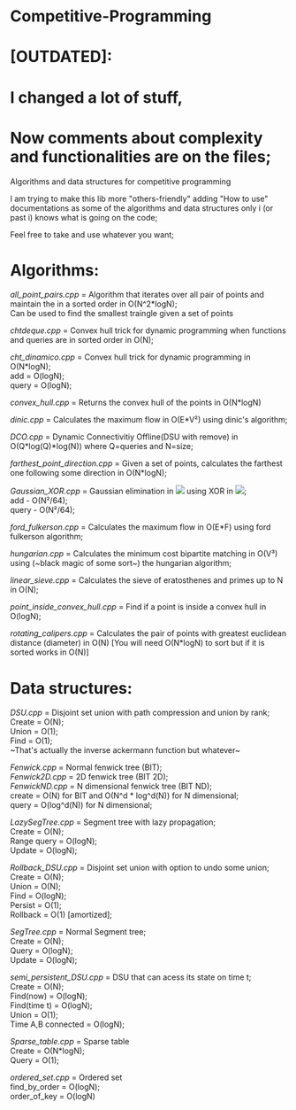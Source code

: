 # Competitive-Programming
# [OUTDATED]:
# I changed a lot of stuff,
# Now comments about complexity and functionalities are on the files;

Algorithms and data structures for competitive programming

I am trying to make this lib more "others-friendly" adding "How to use" documentations as some of the algorithms and data structures only i (or past i) knows what is going on the code;

Feel free to take and use whatever you want;

# Algorithms:

*all_point_pairs.cpp* = Algorithm that iterates over all pair of points and maintain the in a sorted order in O(N^2*logN);\
Can be used to find the smallest traingle given a set of points 

*chtdeque.cpp* = Convex hull trick for dynamic programming when functions and queries are in sorted order in O(N);

*cht_dinamico.cpp* = Convex hull trick for dynamic programming in O(N*logN);\
add = O(logN);\
query = O(logN);

*convex_hull.cpp* = Returns the convex hull of the points in O(N\*logN) 

*dinic.cpp* = Calculates the maximum flow in O(E\*V²) using dinic's algorithm;

*DCO.cpp* = Dynamic Connectivitiy Offline(DSU with remove) in O(Q\*log(Q)\*log(N)) where Q=queries and N=size;

*farthest_point_direction.cpp* = Given a set of points, calculates the farthest one following some direction in O(N*logN);

*Gaussian_XOR.cpp* = Gaussian elimination in <img src="https://render.githubusercontent.com/render/math?math=\mathbb{Z}_{2}"> using XOR in <img src="https://render.githubusercontent.com/render/math?math=O(\frac{N^3}{64})">;\
add - O(N²/64);\
query - O(N²/64);

*ford_fulkerson.cpp* = Calculates the maximum flow in O(E\*F) using ford fulkerson algorithm;

*hungarian.cpp* = Calculates the minimum cost bipartite matching in O(V³) using (~black magic of some sort~) the hungarian algorithm;

*linear_sieve.cpp* = Calculates the sieve of eratosthenes and primes up to N in O(N);

*point_inside_convex_hull.cpp* = Find if a point is inside a convex hull in O(logN);

*rotating_calipers.cpp* = Calculates the pair of points with greatest euclidean distance (diameter) in O(N) [You will need O(N*logN) to sort but if it is sorted works in O(N)]


# Data structures:

*DSU.cpp* = Disjoint set union with path compression and union by rank;\
Create = O(N);\
Union = O(1);\
Find = O(1);\
~That's actually the inverse ackermann function but whatever~

*Fenwick.cpp* = Normal fenwick tree (BIT);\
*Fenwick2D.cpp* = 2D fenwick tree (BIT 2D);\
*FenwickND.cpp* = N dimensional fenwick tree (BIT ND);\
create = O(N) for BIT and O(N^d * log^d(N)) for N dimensional;\
query = O(log^d(N)) for N dimensional;



*LazySegTree.cpp* = Segment tree with lazy propagation;\
Create = O(N);\
Range query = O(logN);\
Update = O(logN);

*Rollback_DSU.cpp* = Disjoint set union with option to undo some union;\
Create = O(N);\
Union = O(N);\
Find = O(logN);\
Persist = O(1);\
Rollback = O(1) [amortized];

*SegTree.cpp* = Normal Segment tree;\
Create = O(N);\
Query = O(logN);\
Update = O(logN);

*semi_persistent_DSU.cpp* = DSU that can acess its state on time t;\
Create = O(N);\
Find(now) = O(logN);\
Find(time t) = O(logN);\
Union = O(1);\
Time A,B connected = O(logN);

*Sparse_table.cpp* = Sparse table\
Create = O(N\*logN);\
Query = O(1);

*ordered_set.cpp* = Ordered set\
find_by_order = O(logN);\
order_of_key = O(logN)
